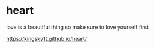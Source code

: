 # heart
love is a beautiful thing so make sure to love yourself first


https://kingsky1t.github.io/heart/

